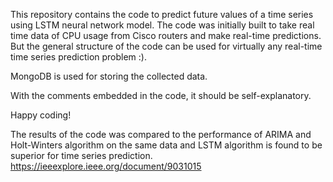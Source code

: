 This repository contains the code to predict future values of a time series using LSTM neural network model. The code was initially built to take real time data of CPU usage from Cisco routers and make real-time predictions. But the general structure of the code can be used for virtually any real-time time series prediction problem :). 

MongoDB is used for storing the collected data.

With the comments embedded in the code, it should be self-explanatory.

Happy coding!  

The results of the code was compared to the performance of ARIMA and Holt-Winters algorithm on the same data and LSTM algorithm is found to be superior for time series prediction.
https://ieeexplore.ieee.org/document/9031015
